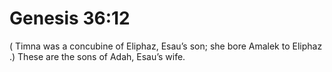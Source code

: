 # Genesis 36:12

( Timna was a concubine of Eliphaz, Esau’s son; she bore Amalek to Eliphaz .) These are the sons of Adah, Esau’s wife.
